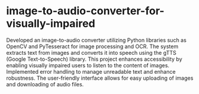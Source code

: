 # image-to-audio-converter-for-visually-impaired
Developed an image-to-audio converter utilizing Python libraries such as OpenCV and PyTesseract for image processing and OCR. The system extracts text from images and converts it into speech using the gTTS (Google Text-to-Speech) library. This project enhances accessibility by enabling visually impaired users to listen to the content of images. Implemented error handling to manage unreadable text and enhance robustness. The user-friendly interface allows for easy uploading of images and downloading of audio files.
